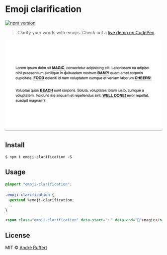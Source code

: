 # Emoji clarification

[![npm version](https://img.shields.io/npm/v/emoji-clarification.svg)](https://www.npmjs.com/package/emoji-clarification)

> Clarify your words with emojis. Check out a [live demo on CodePen](http://codepen.io/andreruffert/pen/EyBKkv).

![](showcase.gif)

## Install

```console
$ npm i emoji-clarification -S
```

## Usage

```css
@import "emoji-clarification";

.emoji-clarification {
  @extend %emoji-clarification;
  …
}
```

```html
<span class="emoji-clarification" data-start="✨" data-end="🦄">magic</span>
```

## License

MIT © [André Ruffert](http://andreruffert.com)
